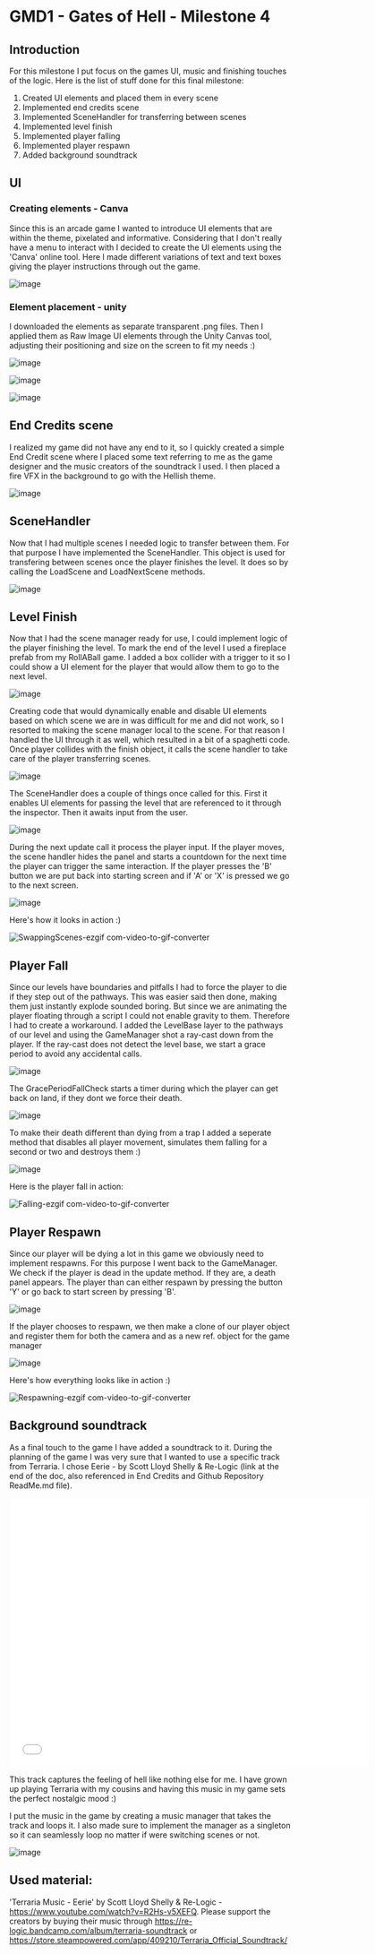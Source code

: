 # GMD1 - Gates of Hell - Milestone 4
## Introduction
For this milestone I put focus on the games UI, music and finishing touches of the logic. Here is the list of stuff done for this final milestone:
1. Created UI elements and placed them in every scene
2. Implemented end credits scene
3. Implemented SceneHandler for transferring between scenes
4. Implemented level finish
5. Implemented player falling
6. Implemented player respawn
7. Added background soundtrack

## UI
### Creating elements - Canva
Since this is an arcade game I wanted to introduce UI elements that are within the theme, pixelated and informative. Considering that I don't really have a menu to interact with I decided to create the UI elements using the 'Canva' online tool. Here I made different variations of text and text boxes giving the player instructions through out the game.

![image](https://github.com/user-attachments/assets/a0575e02-99af-4ff9-b62f-ba80e8bbf43e)

### Element placement - unity
I downloaded the elements as separate transparent .png files. Then I applied them as Raw Image UI elements through the Unity Canvas tool, adjusting their positioning and size on the screen to fit my needs :)

![image](https://github.com/user-attachments/assets/196c8584-ae6b-4519-9a97-9facc14f6462)

![image](https://github.com/user-attachments/assets/94e6783f-9d9e-491f-9b35-db1e2696d02b)

![image](https://github.com/user-attachments/assets/8ec12c48-88ed-4c8e-ba18-846ccf3a9454)


## End Credits scene
I realized my game did not have any end to it, so I quickly created a simple End Credit scene where I placed some text referring to me as the game designer and the music creators of the soundtrack I used. I then placed a fire VFX in the background to go with the Hellish theme.

![image](https://github.com/user-attachments/assets/c63739a7-ab0a-4168-a400-b64dd9c5b192)

## SceneHandler
Now that I had multiple scenes I needed logic to transfer between them. For that purpose I have implemented the SceneHandler. This object is used for transfering between scenes once the player finishes the level. It does so by calling the LoadScene and LoadNextScene methods.

![image](https://github.com/user-attachments/assets/38c85684-550e-4f25-813c-6e3de238709c)

## Level Finish
Now that I had the scene manager ready for use, I could implement logic of the player finishing the level. To mark the end of the level I used a fireplace prefab from my RollABall game. I added a box collider with a trigger to it so I could show a UI element for the player that would allow them to go to the next level. 

![image](https://github.com/user-attachments/assets/9a0045aa-7392-4cab-b573-680c161d823b)

Creating code that would dynamically enable and disable UI elements based on which scene we are in was difficult for me and did not work, so I resorted to making the scene manager local to the scene. For that reason I handled the UI through it as well, which resulted in a bit of a spaghetti code. Once player collides with the finish object, it calls the scene handler to take care of the player transferring scenes. 

![image](https://github.com/user-attachments/assets/1184f11c-1196-4c0f-aafb-0ac59963dee5)

The SceneHandler does a couple of things once called for this. First it enables UI elements for passing the level that are referenced to it through the inspector. Then it awaits input from the user.

![image](https://github.com/user-attachments/assets/e1d5b460-2437-45c0-9b5b-995892ef75c3)

During the next update call it process the player input. If the player moves, the scene handler hides the panel and starts a countdown for the next time the player can trigger the same interaction. If the player presses the 'B' button we are put back into starting screen and if 'A' or 'X' is pressed we go to the next screen.

![image](https://github.com/user-attachments/assets/a1992d8a-7d30-47f7-a19d-cb0cc2ea4cfd)

Here's how it looks in action :)

![SwappingScenes-ezgif com-video-to-gif-converter](https://github.com/user-attachments/assets/fe4791e0-5fee-439e-85a2-c959d8338871)

## Player Fall
Since our levels have boundaries and pitfalls I had to force the player to die if they step out of the pathways. This was easier said then done, making them just instantly explode sounded boring. But since we are animating the player floating through a script I could not enable gravity to them. Therefore I had to create a workaround. I added the LevelBase layer to the pathways of our level and using the GameManager shot a ray-cast down from the player. If the ray-cast does not detect the level base, we start a grace period to avoid any accidental calls.

![image](https://github.com/user-attachments/assets/a4d48cdf-2578-444c-952c-9c0745814bcf)

The GracePeriodFallCheck starts a timer during which the player can get back on land, if they dont we force their death.

![image](https://github.com/user-attachments/assets/cd928c62-5c54-4179-b42b-2a9cd2fa403b)

To make their death different than dying from a trap I added a seperate method that disables all player movement, simulates them falling for a second or two and destroys them :)

![image](https://github.com/user-attachments/assets/beb150e1-94de-4f76-b3bb-96d3a76cee51)

Here is the player fall in action:

![Falling-ezgif com-video-to-gif-converter](https://github.com/user-attachments/assets/79be5cb3-282d-4461-a775-edec3aecd46f)

## Player Respawn
Since our player will be dying a lot in this game we obviously need to implement respawns. For this purpose I went back to the GameManager. We check if the player is dead in the update method. If they are, a death panel appears. The player than can either respawn by pressing the button 'Y' or go back to start screen by pressing 'B'. 

![image](https://github.com/user-attachments/assets/311734c0-4a37-4477-bb48-de80e07b0fbf)

If the player chooses to respawn, we then make a clone of our player object and register them for both the camera and as a new ref. object for the game manager

![image](https://github.com/user-attachments/assets/bfbfee5a-2206-40d5-9656-6b27b377bd67)

Here's how everything looks like in action :)

![Respawning-ezgif com-video-to-gif-converter](https://github.com/user-attachments/assets/7b8a425d-15ab-4e2a-9dc6-6fe1142302b3)

## Background soundtrack
As a final touch to the game I have added a soundtrack to it. During the planning of the game I was very sure that I wanted to use a specific track from Terraria. I chose Eerie - by Scott Lloyd Shelly & Re-Logic (link at the end of the doc, also referenced in End Credits and Github Repository ReadMe.md file). 

<iframe
  width="640"
  height="480"
  src="[https://www.youtube.com/embed/UmX4kyB2wfg](https://www.youtube.com/watch?v=R2Hs-v5XEFQ)"
  frameborder="0"
  allow="autoplay; encrypted-media"
  allowfullscreen
>
</iframe>

This track captures the feeling of hell like nothing else for me. I have grown up playing Terraria with my cousins and having this music in my game sets the perfect nostalgic mood :) 

I put the music in the game by creating a music manager that takes the track and loops it. I also made sure to implement the manager as a singleton so it can seamlessly loop no matter if were switching scenes or not.

![image](https://github.com/user-attachments/assets/a0800561-4b71-4f0d-943e-0db51ea62b24)

## Used material:
'Terraria Music - Eerie' by Scott Lloyd Shelly & Re-Logic - https://www.youtube.com/watch?v=R2Hs-v5XEFQ. 
Please support the creators by buying their music through https://re-logic.bandcamp.com/album/terraria-soundtrack or https://store.steampowered.com/app/409210/Terraria_Official_Soundtrack/








